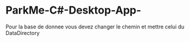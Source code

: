 # ParkMe-C#-Desktop-App-
Pour la base de donnee vous devez changer le chemin et mettre celui du DataDirectory
